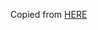 Copied from [HERE](https://developpaper.com/from-scratch-the-latest-practice-report-of-webpack5-vue3-0-vuex-typescript-ant-design-vue/)
